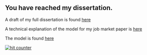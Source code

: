 ## You have reached my dissertation. 

A draft of my full dissertation is found [here](Presentations/M%20Oldham_Dissertation_WIP.pdf)

A technical explanation of the model for my job market paper is [here](papers/Tech_chp3.pdf)

The model is found [here](papers/Flip_V10_dividend.nlogo) 

<!-- Start of CuterCounter Code -->
<a href="http://www.cutercounter.com/" target="_blank"><img src="http://www.cutercounter.com/hit.php?id=gumfdokc&nd=6&style=24" border="0" alt="hit counter"></a>
<!-- End of CuterCounter Code -->

